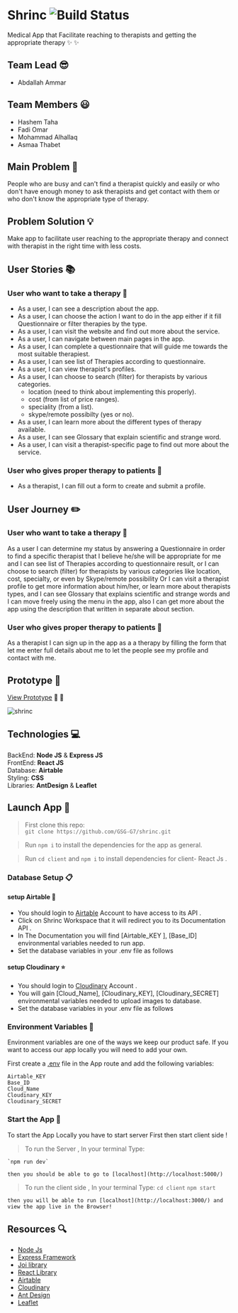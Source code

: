 # Shrinc  ![Build Status](https://api.travis-ci.com/GSG-G7/shrinc.png?branch=master)      

Medical App that Facilitate reaching to therapists and getting the appropriate therapy :sparkles: :sparkles:

## **Team Lead** :sunglasses:
* Abdallah Ammar 

## **Team Members** :smiley:
* Hashem Taha 
* Fadi Omar 
* Mohammad Alhallaq
* Asmaa Thabet

## **Main Problem**    :no_entry_sign:

People who are busy and can't find a therapist quickly and easily or who don't have enough money to ask therapists and get contact with them or who don't know the appropriate type of therapy.
    
## **Problem Solution** :bulb:

Make app to facilitate user reaching to the appropriate therapy and connect with therapist in the right time with less costs.

## **User Stories**  :books:

### **User who want to take a therapy** :pill:
- As a user, I can see a description about the app.
- As a user, I can choose the action I want to do in the app either if it fill Questionnaire or filter therapies by the type.
- As a user, I can visit the website and find out more about the service.
- As a user, I can navigate between main pages in the app. 
- As a user, I can complete a questionnaire that will guide me towards the most suitable therapiest. 
- As a user, I can see list of Therapies according to questionnaire. 
- As a user, I can view therapist's profiles.
- As a user, I can choose to search (filter) for therapists by various categories.
    - location (need to think about implementing this properly).
    - cost (from list of price ranges).
    - speciality (from a list).
    - skype/remote possibilty (yes or no).
- As a user, I can learn more about the different types of therapy available. 
- As a user, I can see Glossary that explain scientific and strange word.
- As a user, I can visit a therapist-specific page to find out more about the service.

### **User who gives proper therapy to patients** :syringe: 
- As a therapist, I can fill out a form to create and submit a profile.

## **User Journey**  :pencil2:

### **User who want to take a therapy** :pill:

As a user I can determine my status by answering a Questionnaire in order to find a specific therapist that I believe he/she will be appropriate for me and I can see list of Therapies according to questionnaire result, or I can choose to search (filter) for therapists by various categories like location, cost, specialty, or even by Skype/remote possibility Or I can visit a therapist profile to get more information about him/her, or learn more about therapists types, and I can see Glossary that explains scientific and strange words and I can move freely using the menu in the app, also I can get more about the app using the description that written in separate about section.

### **User who gives proper therapy to patients** :syringe:
As a therapist I can sign up in the app as a a therapy by filling the form that let me enter full details about me to let the people see my profile and contact with me. 

## **Prototype** :iphone: 
[View Prototype](https://www.figma.com/proto/7ZHosfDL29DQFe7GxPcotT/Shrinc?node-id=1%3A4&scaling=contain) :eyes: :eyes:

![shrinc](https://user-images.githubusercontent.com/29041512/69190823-e7475d80-0b29-11ea-9fd6-782ff9f108b9.png)

## **Technologies**  :computer:
BackEnd: **Node JS** & **Express JS**    
FrontEnd: **React JS**  
Database: **Airtable**  
Styling:  **CSS**   
Libraries: **AntDesign** & **Leaflet**

## **Launch App**  :mega:

> First clone this repo:  
`git clone https://github.com/GSG-G7/shrinc.git`

> Run `npm i` to install the dependencies for the app as general.

> Run `cd client` and `npm i` to install dependencies for client- React Js . 

### Database Setup  :clipboard:

#### setup Airtable :triangular_ruler:
* You should login to  [Airtable](https://airtable.com) Account to have access to its API .    
* Click on Shrinc Workspace that it will redirect you to its Documentation API .    
* In The Documentation you will find [Airtable_KEY ], [Base_ID] environmental variables needed to run app.
* Set the database variables in your .env file as follows

#### setup Cloudinary :star:
* You should login to [Cloudinary](https://cloudinary.com/) Account .
* You will gain [Cloud_Name], [Cloudinary_KEY], [Cloudinary_SECRET] environmental variables needed to upload images to database.
* Set the database variables in your .env file as follows

### Environment Variables :key:
Environment variables are one of the ways we keep our product safe. If you want to access our app locally you will need to add your own.

First create a [.env](https://github.com/dwyl/env2#create-a-env-file) file in the App route and add the following variables:
```
Airtable_KEY
Base_ID
Cloud_Name
Cloudinary_KEY
Cloudinary_SECRET
```

### Start the App :electric_plug:

To start the App Locally you have to start server First then start client side !
> To run the Server , In your terminal Type: 

    `npm run dev`

    then you should be able to go to [localhost](http://localhost:5000/) 
> To run the client side , In your terminal Type: 
    `cd client`
    `npm start`

    then you will be able to run [localhost](http://localhost:3000/) and view the app live in the Browser!

## **Resources**  :mag:
* [Node Js](https://nodejs.org/en/)
* [Express Framework](https://expressjs.com/)
* [Joi library](https://www.npmjs.com/package/joi) 
* [React Library](https://reactjs.org/)
* [Airtable](https://airtable.com/)
* [Cloudinary](https://cloudinary.com/)
* [Ant Design](https://ant.design/)
* [Leaflet](https://leafletjs.com/)
